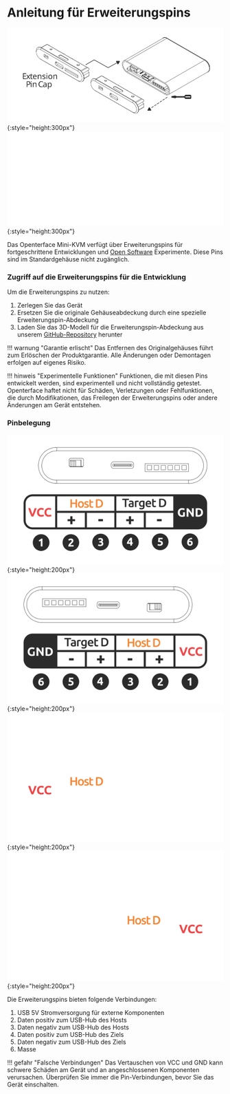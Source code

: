 # Anleitung für Erweiterungspins

![change-cap](images/product/change-cap.svg#only-light){:style="height:300px"}
![change-cap](images/product/change-cap_1.svg#only-dark){:style="height:300px"}

Das Openterface Mini-KVM verfügt über Erweiterungspins für fortgeschrittene Entwicklungen und [Open Software](/app) Experimente. Diese Pins sind im Standardgehäuse nicht zugänglich.

### Zugriff auf die Erweiterungspins für die Entwicklung

Um die Erweiterungspins zu nutzen:

1. Zerlegen Sie das Gerät
2. Ersetzen Sie die originale Gehäuseabdeckung durch eine spezielle Erweiterungspin-Abdeckung
3. Laden Sie das 3D-Modell für die Erweiterungspin-Abdeckung aus unserem [GitHub-Repository](https://github.com/TechxArtisanStudio/Openterface_Mini-KVM_Hardware) herunter

!!! warnung "Garantie erlischt"
    Das Entfernen des Originalgehäuses führt zum Erlöschen der Produktgarantie. Alle Änderungen oder Demontagen erfolgen auf eigenes Risiko.

!!! hinweis "Experimentelle Funktionen"
    Funktionen, die mit diesen Pins entwickelt werden, sind experimentell und nicht vollständig getestet. Openterface haftet nicht für Schäden, Verletzungen oder Fehlfunktionen, die durch Modifikationen, das Freilegen der Erweiterungspins oder andere Änderungen am Gerät entstehen.

### Pinbelegung

![target-side](images/product/extension-pins-1.svg#only-light){:style="height:200px"}
![host-side](images/product/extension-pins-2.svg#only-light){:style="height:200px"}
![target-side](images/product/extension-pins-1_1.svg#only-dark){:style="height:200px"}
![host-side](images/product/extension-pins-2_1.svg#only-dark){:style="height:200px"}

Die Erweiterungspins bieten folgende Verbindungen:

1. USB 5V Stromversorgung für externe Komponenten
2. Daten positiv zum USB-Hub des Hosts
3. Daten negativ zum USB-Hub des Hosts
4. Daten positiv zum USB-Hub des Ziels
5. Daten negativ zum USB-Hub des Ziels
6. Masse

!!! gefahr "Falsche Verbindungen"
    Das Vertauschen von VCC und GND kann schwere Schäden am Gerät und an angeschlossenen Komponenten verursachen. Überprüfen Sie immer die Pin-Verbindungen, bevor Sie das Gerät einschalten.